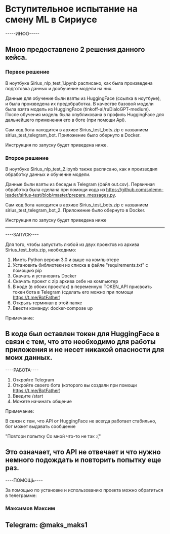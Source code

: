# Вступительное испытание на смену ML в Сириусе

-----ИНФО-----
## Мною предоставлено 2 решения данного кейса. 
### Первое решение
В ноутбуке Sirius_nlp_test_1.ipynb расписано, как была произведена подготовка данных и дообучение модели на них. 


Данные для обучение были взяты из HuggingFace (ссылка в ноутбуке), и была произведена их предобработка.
В качестве базовой модели была взята модель из HuggingFace (tinkoff-ai/ruDialoGPT-medium). 
После обучения модель была опубликована в профиль HuggingFace для дальнейшего применения его в боте (при помощи Api).


Сам код бота находится в архиве Sirius_test_bots.zip с названием sirius_test_telegram_bot. Приложение было обернуто в Docker. 


Инструкция по запуску будет приведена ниже.
### Второе решение
В ноутбуке Sirius_nlp_test_2.ipynb также расписано, как я производил обработку данных и обучение модели. 


Данные были взяты из беседы в Telegram (файл out.csv). Первичная обработка была сделана при помощи кода из https://github.com/solemn-leader/sirius-test/blob/master/prepare_messages.py. 


Сам код бота находится в архиве Sirius_test_bots.zip с названием sirius_test_telegram_bot_2. Приложение было обернуто в Docker.


Инструкция по запуску будет приведена ниже

--------------


----ЗАПУСК----


Для того, чтобы запустить любой из двух проектов из архива Sirius_test_bots.zip, необходимо:
1) Иметь Python версии 3.0 и выше на компьютере
2) Установить библиотеки из списка в файле "requirements.txt" с помощью pip
3) Скачать и установить Docker
4) Скачать проект с zip архива себе на компьютер
5) В коде (в обоих проектах) в переменную TOKEN_API присвоить токен бота в Telegram (сделать его можно при помощи https://t.me/BotFather)
6) Открыть терминал в этой папке
7) Ввести команду: docker-compose up


Примечание:


В коде был оставлен токен для HuggingFace в связи с тем, что это необходимо для работы приложения и не несет никакой опасности для моих данных.
--------------


----РАБОТА----


1) Откройте Telegram 
2) Откройте своего бота (которого вы создали при помощи https://t.me/BotFather)
3) Введите /start
4) Можете начинать общение


Примечание:

В связи с тем, что API от HuggingFace не всегда работает стабильно, бот может выдавать сообщение 

"Повтори попытку 
Со мной что-то не так
:("

Это означает, что API не отвечает и что нужно немного подождать и повторить попытку еще раз.
--------------

----ПОМОЩЬ----


За помощью по установке и использованию проекта можно обратиться в телеграмме:


### Максимов Максим 

Telegram: @maks_maks1
--------------
